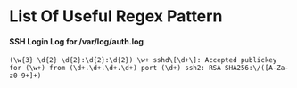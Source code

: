 # List Of Useful Regex Pattern

#### SSH Login Log for /var/log/auth.log
`(\w{3} \d{2} \d{2}:\d{2}:\d{2}) \w+ sshd\[\d+\]: Accepted publickey for (\w+) from (\d+.\d+.\d+.\d+) port (\d+) ssh2: RSA SHA256:\/([A-Za-z0-9+]+)`

#### 

